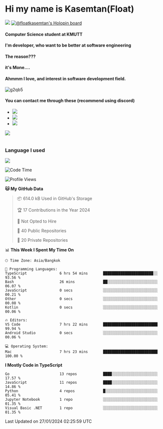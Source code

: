 # Hi my name is Kasemtan(Float)
![](https://64.media.tumblr.com/9c2a8f831efe8da556ffbf89cebb52c9/b86c1ab833a37e32-93/s1280x1920/d000dc22f75df64be2bc150f5fa69c4f6df6bb07.gifv)
[![@floatkasemtan's Holopin board](https://holopin.me/floatkasemtan)](https://holopin.io/@floatkasemtan)
#### Computer Science student at KMUTT
#### I'm developer, who want to be better at software engineering
#### The reason???
#### it's Mone.... 
#### Ahmmm I love, and interest in software development field.
![g2qb5](https://user-images.githubusercontent.com/69688279/175812510-9235eaf7-72f7-40d3-b163-56efa9aa5c6b.gif)

#### You can contact me through these (recommend using discord)
- [![](https://img.shields.io/badge/Discord-5865F2?logo=Discord&logoColor=white)](https://discordapp.com/users/278155096225742848)
- [![](https://img.shields.io/badge/Facebook-1877F2?logo=facebook&logoColor=white)](https://www.facebook.com/float.teavasirichokchai/)
- [![](https://img.shields.io/badge/linkedin-0A66C2?logo=linkedin&logoColor=white)](https://www.linkedin.com/in/floatkasemtan/)

[![](https://github-readme-stats.vercel.app/api?username=FloatKasemtan&show_icons=true&theme=nightowl)]()
#
### Language I used
[![](https://github-readme-stats.vercel.app/api/top-langs/?username=FloatKasemtan&layout=compact&theme=nightowl)]()
<!--START_SECTION:waka-->
![Code Time](http://img.shields.io/badge/Code%20Time-1%2C247%20hrs%2041%20mins-blue)

![Profile Views](http://img.shields.io/badge/Profile%20Views-3-blue)

**🐱 My GitHub Data** 

> 📦 614.0 kB Used in GitHub's Storage 
 > 
> 🏆 17 Contributions in the Year 2024
 > 
> 🚫 Not Opted to Hire
 > 
> 📜 40 Public Repositories 
 > 
> 🔑 20 Private Repositories 
 > 
📊 **This Week I Spent My Time On** 

```text
🕑︎ Time Zone: Asia/Bangkok

💬 Programming Languages: 
TypeScript               6 hrs 54 mins       ███████████████████████░░   93.56 % 
Bash                     26 mins             ██░░░░░░░░░░░░░░░░░░░░░░░   06.07 % 
JavaScript               0 secs              ░░░░░░░░░░░░░░░░░░░░░░░░░   00.21 % 
Other                    0 secs              ░░░░░░░░░░░░░░░░░░░░░░░░░   00.08 % 
Kotlin                   0 secs              ░░░░░░░░░░░░░░░░░░░░░░░░░   00.06 % 

🔥 Editors: 
VS Code                  7 hrs 22 mins       █████████████████████████   99.94 % 
Android Studio           0 secs              ░░░░░░░░░░░░░░░░░░░░░░░░░   00.06 % 

💻 Operating System: 
Mac                      7 hrs 23 mins       █████████████████████████   100.00 % 
```

**I Mostly Code in TypeScript** 

```text
Go                       13 repos            ████░░░░░░░░░░░░░░░░░░░░░   17.57 % 
JavaScript               11 repos            ████░░░░░░░░░░░░░░░░░░░░░   14.86 % 
Python                   4 repos             █░░░░░░░░░░░░░░░░░░░░░░░░   05.41 % 
Jupyter Notebook         1 repo              ░░░░░░░░░░░░░░░░░░░░░░░░░   01.35 % 
Visual Basic .NET        1 repo              ░░░░░░░░░░░░░░░░░░░░░░░░░   01.35 % 
```




 Last Updated on 27/01/2024 02:25:59 UTC
<!--END_SECTION:waka-->
<!--
**FloatKasemtan/FloatKasemtan** is a ✨ _special_ ✨ repository because its `README.md` (this file) appears on your GitHub profile.

Here are some ideas to get you started:

- 🔭 I’m currently working on ...
- 🌱 I’m currently learning ...
- 👯 I’m looking to collaborate on ...
- 🤔 I’m looking for help with ...
- 💬 Ask me about ...
- 📫 How to reach me: ...
- 😄 Pronouns: ...
- ⚡ Fun fact: ...
-->
